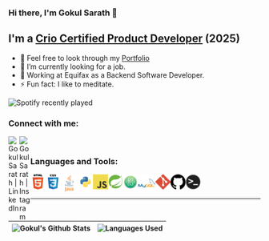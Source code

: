 ### Hi there, I'm Gokul Sarath 👋

## I'm a [Crio Certified Product Developer] (2025)

- 📃 Feel free to look through my [Portfolio]
- 🌱 I’m currently looking for a job.
- 🏢 Working at Equifax as a Backend Software Developer.
- ⚡ Fun fact: I like to meditate.

![Spotify recently played](https://spotify-recently-played-readme.vercel.app/api?user=2kg0u3p7p9d6ooqjv26gmigwe&count=1&unique=true)

### Connect with me:

[<img align="left" alt="GokulSarath | LinkedIn" width="22px" src="https://cdn.jsdelivr.net/npm/simple-icons@v3/icons/linkedin.svg" />][linkedin]
[<img align="left" alt="GokulSarath | Instagram" width="22px" src="https://cdn.jsdelivr.net/npm/simple-icons@v3/icons/instagram.svg" />][instagram]

<br />

### Languages and Tools:

<img align="left" alt="HTML" width="30px" src="https://raw.githubusercontent.com/github/explore/80688e429a7d4ef2fca1e82350fe8e3517d3494d/topics/html/html.png" />
<img align="left" alt="CSS" width="30px" src="https://raw.githubusercontent.com/github/explore/80688e429a7d4ef2fca1e82350fe8e3517d3494d/topics/css/css.png" />
<img align="left" alt="Java" width="35px" src="https://raw.githubusercontent.com/github/explore/5b3600551e122a3277c2c5368af2ad5725ffa9a1/topics/java/java.png" />
<img align="left" alt="Python" width="30px" src="https://raw.githubusercontent.com/github/explore/80688e429a7d4ef2fca1e82350fe8e3517d3494d/topics/python/python.png" />
<img align="left" alt="JavaScript" width="30px" src="https://raw.githubusercontent.com/github/explore/80688e429a7d4ef2fca1e82350fe8e3517d3494d/topics/javascript/javascript.png" />

<img align="left" alt="Spring Boot" width="30px" src="https://raw.githubusercontent.com/github/explore/80688e429a7d4ef2fca1e82350fe8e3517d3494d/topics/spring-boot/spring-boot.png" />
<img align="left" alt="Atom" width="30px" src="https://raw.githubusercontent.com/github/explore/80688e429a7d4ef2fca1e82350fe8e3517d3494d/topics/atom/atom.png" />
<img align="left" alt="MySQL" width="35px" src="https://github.com/gokul-sarath07/gokul-sarath07/blob/main/icon-pack/mysql.png" />
<img align="left" alt="Git" width="30px" src="https://github.com/gokul-sarath07/gokul-sarath07/blob/main/icon-pack/git.png" />
<img align="left" alt="GitHub" width="30px" src="https://github.com/gokul-sarath07/gokul-sarath07/blob/main/icon-pack/github.png" />
<img align="left" alt="Terminal" width="30px" src="https://raw.githubusercontent.com/github/explore/80688e429a7d4ef2fca1e82350fe8e3517d3494d/topics/terminal/terminal.png" />

<br />
<br />

---


| <img align="center" alt="Gokul's Github Stats" src="https://github-readme-stats-puce-omega.vercel.app/api?username=gokul-sarath07&show_icons=true&theme=tokyonight&hide_border=true" /> | <img align="center" alt="Languages Used" src="https://github-readme-stats.vercel.app/api/top-langs/?username=gokul-sarath07&layout=compact&show_icons=true&theme=tokyonight&hide_border=true&card_width=400px" /> |
| ------------- | ------------- |


[linkedin]: https://www.linkedin.com/in/gokul-sarath-b25a66174/
[instagram]: https://www.instagram.com/gokulsarath05/
[Portfolio]: https://www.crio.do/learn/portfolio/gokulsarath05/
[Crio Certified Product Developer]: https://www.crio.do/learn/certificate/gokulsarath05/TRACK_FELLOWSHIP_SD_BACKEND/
